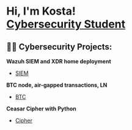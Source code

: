 <h1>Hi, I'm Kosta! <br/><a href="https://www.linkedin.com/in/cyberkosta/">Cybersecurity Student</a></h1>

<h2>👨‍💻 Cybersecurity Projects:</h2>

<b>Wazuh SIEM and XDR home deployment</b>

- [SIEM](https://github.com/wobomagondarr/siemwazuh)

<b>BTC node, air-gapped transactions, LN</b>

- [BTC](https://github.com/wobomagondarr/btc)

<b>Ceasar Cipher with Python</b>

- [Cipher](https://github.com/wobomagondarr/ccipher)
  
<!--
**wobomagondarr/wobomagondarr** is a ✨ _special_ ✨ repository because its `README.md` (this file) appears on your GitHub profile.

Here are some ideas to get you started:

- 🔭 I’m currently working on ...
- 🌱 I’m currently learning ...
- 👯 I’m looking to collaborate on ...
- 🤔 I’m looking for help with ...
- 💬 Ask me about ...
- 📫 How to reach me: ...
- 😄 Pronouns: ...
- ⚡ Fun fact: ...
-->
